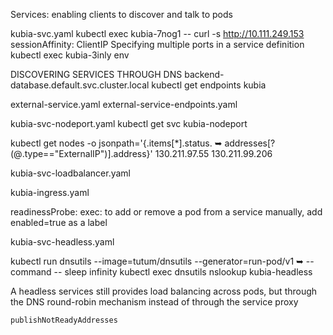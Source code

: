 Services: enabling clients to discover and talk to pods

kubia-svc.yaml
kubectl exec kubia-7nog1 -- curl -s http://10.111.249.153
sessionAffinity: ClientIP
Specifying multiple ports in a service definition
kubectl exec kubia-3inly env

DISCOVERING SERVICES THROUGH DNS
backend-database.default.svc.cluster.local
kubectl get endpoints kubia

external-service.yaml 
external-service-endpoints.yaml

kubia-svc-nodeport.yaml
kubectl get svc kubia-nodeport

kubectl get nodes -o jsonpath='{.items[*].status.
➥ addresses[?(@.type=="ExternalIP")].address}' 130.211.97.55 130.211.99.206

kubia-svc-loadbalancer.yaml

kubia-ingress.yaml

readinessProbe:  exec:
to add or remove a pod from a service manually, add enabled=true as a label

kubia-svc-headless.yaml

kubectl run dnsutils --image=tutum/dnsutils --generator=run-pod/v1 ➥ --command -- sleep infinity
kubectl exec dnsutils nslookup kubia-headless

A headless services still provides load balancing across pods, but through the DNS round-robin mechanism instead of through the service proxy

    publishNotReadyAddresses
 






